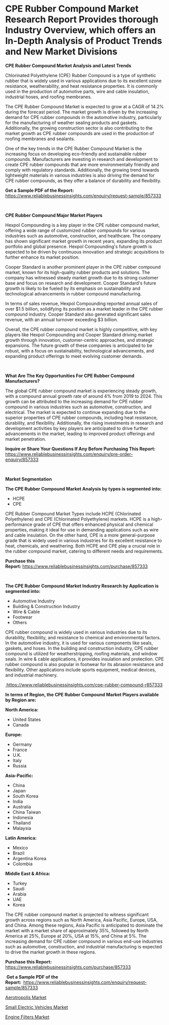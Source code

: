 <p><h1>CPE Rubber Compound Market Research Report Provides thorough Industry Overview, which offers an In-Depth Analysis of Product Trends and New Market Divisions</h1></p><p><strong>CPE Rubber Compound Market Analysis and Latest Trends</strong></p>
<p><p>Chlorinated Polyethylene (CPE) Rubber Compound is a type of synthetic rubber that is widely used in various applications due to its excellent ozone resistance, weatherability, and heat resistance properties. It is commonly used in the production of automotive parts, wire and cable insulation, industrial hoses, and roofing membranes.</p><p>The CPE Rubber Compound Market is expected to grow at a CAGR of 14.2% during the forecast period. The market growth is driven by the increasing demand for CPE rubber compounds in the automotive industry, particularly for the manufacturing of weather sealing products and gaskets. Additionally, the growing construction sector is also contributing to the market growth as CPE rubber compounds are used in the production of roofing membranes and sealants.</p><p>One of the key trends in the CPE Rubber Compound Market is the increasing focus on developing eco-friendly and sustainable rubber compounds. Manufacturers are investing in research and development to create CPE rubber compounds that are more environmentally friendly and comply with regulatory standards. Additionally, the growing trend towards lightweight materials in various industries is also driving the demand for CPE rubber compounds, as they offer a balance of durability and flexibility.</p></p>
<p><strong>Get a Sample PDF of the Report:&nbsp;</strong> <a href="https://www.reliablebusinessinsights.com/enquiry/request-sample/857333">https://www.reliablebusinessinsights.com/enquiry/request-sample/857333</a></p>
<p>&nbsp;</p>
<p><strong>CPE Rubber Compound Major Market Players</strong></p>
<p><p>Hexpol Compounding is a key player in the CPE rubber compound market, offering a wide range of customized rubber compounds for various industries such as automotive, construction, and healthcare. The company has shown significant market growth in recent years, expanding its product portfolio and global presence. Hexpol Compounding's future growth is expected to be driven by continuous innovation and strategic acquisitions to further enhance its market position.</p><p>Cooper Standard is another prominent player in the CPE rubber compound market, known for its high-quality rubber products and solutions. The company has witnessed steady market growth due to its strong customer base and focus on research and development. Cooper Standard's future growth is likely to be fueled by its emphasis on sustainability and technological advancements in rubber compound manufacturing.</p><p>In terms of sales revenue, Hexpol Compounding reported annual sales of over $1.5 billion, solidifying its position as a market leader in the CPE rubber compound industry. Cooper Standard also generated significant sales revenue, with an annual turnover exceeding $3 billion.</p><p>Overall, the CPE rubber compound market is highly competitive, with key players like Hexpol Compounding and Cooper Standard driving market growth through innovation, customer-centric approaches, and strategic expansions. The future growth of these companies is anticipated to be robust, with a focus on sustainability, technological advancements, and expanding product offerings to meet evolving customer demands.</p></p>
<p>&nbsp;</p>
<p><strong>What Are The Key Opportunities For CPE Rubber Compound Manufacturers?</strong></p>
<p><p>The global CPE rubber compound market is experiencing steady growth, with a compound annual growth rate of around 4% from 2019 to 2024. This growth can be attributed to the increasing demand for CPE rubber compound in various industries such as automotive, construction, and electrical. The market is expected to continue expanding due to the superior properties of CPE rubber compounds, including heat resistance, durability, and flexibility. Additionally, the rising investments in research and development activities by key players are anticipated to drive further advancements in the market, leading to improved product offerings and market penetration.</p></p>
<p><strong>Inquire or Share Your Questions If Any Before Purchasing This Report:</strong> <a href="https://www.reliablebusinessinsights.com/enquiry/pre-order-enquiry/857333">https://www.reliablebusinessinsights.com/enquiry/pre-order-enquiry/857333</a></p>
<p>&nbsp;</p>
<p><strong>Market Segmentation</strong></p>
<p><strong>The CPE Rubber Compound Market Analysis by types is segmented into:</strong></p>
<p><ul><li>HCPE</li><li>CPE</li></ul></p>
<p><p>CPE Rubber Compound Market Types include HCPE (Chlorinated Polyethylene) and CPE (Chlorinated Polyethylene) markets. HCPE is a high-performance grade of CPE that offers enhanced physical and chemical properties, making it ideal for use in demanding applications such as wire and cable insulation. On the other hand, CPE is a more general-purpose grade that is widely used in various industries for its excellent resistance to heat, chemicals, and weathering. Both HCPE and CPE play a crucial role in the rubber compound market, catering to different needs and requirements.</p></p>
<p><strong>Purchase this Report:&nbsp;</strong><a href="https://www.reliablebusinessinsights.com/purchase/857333">https://www.reliablebusinessinsights.com/purchase/857333</a></p>
<p>&nbsp;</p>
<p><strong>The CPE Rubber Compound Market Industry Research by Application is segmented into:</strong></p>
<p><ul><li>Automotive Industry</li><li>Building & Construction Industry</li><li>Wire & Cable</li><li>Footwear</li><li>Others</li></ul></p>
<p><p>CPE rubber compound is widely used in various industries due to its durability, flexibility, and resistance to chemical and environmental factors. In the automotive industry, it is used for various components like seals, gaskets, and hoses. In the building and construction industry, CPE rubber compound is utilized for weatherstripping, roofing materials, and window seals. In wire & cable applications, it provides insulation and protection. CPE rubber compound is also popular in footwear for its abrasion resistance and flexibility. Other applications include sports equipment, medical devices, and industrial machinery.</p></p>
<p><a href="https://www.reliablebusinessinsights.com/cpe-rubber-compound-r857333">&nbsp;https://www.reliablebusinessinsights.com/cpe-rubber-compound-r857333</a></p>
<p><strong>In terms of Region, the CPE Rubber Compound Market Players available by Region are:</strong></p>
<p>
    <p> <strong> North America: </strong>
        <ul>
            <li>United States</li>
            <li>Canada</li>
        </ul>
        </p> 
    <p> <strong> Europe: </strong>
        <ul>
            <li>Germany</li>
            <li>France</li>
            <li>U.K.</li>
            <li>Italy</li>
            <li>Russia</li>
        </ul>
        </p> 
    <p> <strong> Asia-Pacific: </strong>
        <ul>
            <li>China</li>
            <li>Japan</li>
            <li>South Korea</li>
            <li>India</li>
            <li>Australia</li>
            <li>China Taiwan</li>
            <li>Indonesia</li>
            <li>Thailand</li>
            <li>Malaysia</li>
        </ul>
        </p> 
    <p> <strong> Latin America: </strong>
        <ul>
            <li>Mexico</li>
            <li>Brazil</li>
            <li>Argentina Korea</li>
            <li>Colombia</li>
        </ul>
        </p> 
    <p> <strong> Middle East & Africa: </strong>
        <ul>
            <li>Turkey</li>
            <li>Saudi</li>
            <li>Arabia</li>
            <li>UAE</li>
            <li>Korea</li>
        </ul>
    </p>
    </p>
<p><p>The CPE rubber compound market is projected to witness significant growth across regions such as North America, Asia Pacific, Europe, USA, and China. Among these regions, Asia Pacific is anticipated to dominate the market with a market share of approximately 35%, followed by North America at 25%, Europe at 20%, USA at 15%, and China at 5%. The increasing demand for CPE rubber compound in various end-use industries such as automotive, construction, and industrial manufacturing is expected to drive the market growth in these regions.</p></p>
<p><strong>Purchase this Report: </strong><a href="https://www.reliablebusinessinsights.com/purchase/857333">https://www.reliablebusinessinsights.com/purchase/857333</a></p>
<p>&nbsp;<strong>Get a Sample PDF of the Report:&nbsp;&nbsp;</strong><a href="https://www.reliablebusinessinsights.com/enquiry/request-sample/857333">https://www.reliablebusinessinsights.com/enquiry/request-sample/857333</a></p>
<p><strong></strong></p>
<p><p><a href="https://medium.com/@eltaoberts/aerotropolis-market-trends-a-detailed-study-of-its-market-segmentation-and-analyzing-the-872a729c8163">Aerotropolis Market</a></p><p><a href="https://medium.com/@sdonald04328/small-electric-vehicles-market-growth-outlook-from-2024-to-2031-and-it-is-projecting-at-10-1-7f488e83d4e0">Small Electric Vehicles Market</a></p><p><a href="https://medium.com/@hassen.nww/insights-into-engine-filters-market-share-and-competitive-landscape-for-period-from-2024-to-2031-1356eac7e355">Engine Filters Market</a></p></p>